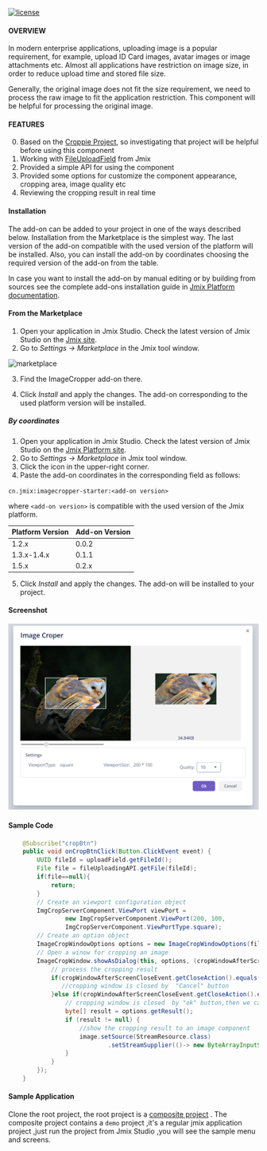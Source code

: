 [![license](https://img.shields.io/badge/license-Apache%20License%202.0-blue.svg?style=flat)](http://www.apache.org/licenses/LICENSE-2.0)
 
#### OVERVIEW

In modern enterprise applications, uploading image is a popular requirement, for example, upload ID Card images, avatar images or image attachments etc.
Almost all applications have restriction on image size, in order to reduce upload time and stored file size.

Generally, the original image does not fit the size requirement, we need to process the raw image to fit the application restriction. 
This component will be helpful for processing the original image.              

#### FEATURES
0. Based on the  [Croppie Project](https://github.com/foliotek/croppie), so investigating that project will be helpful before using this component
0. Working with [FileUploadField](https://docs.jmix.io/jmix/ui/vcl/components/file-upload-field.html) from Jmix    
0. Provided a simple API for using the component
0. Provided some options for customize the component appearance, cropping area, image quality etc
0. Reviewing the cropping result in real time

#### Installation <a name="installation"></a>

The add-on can be added to your project in one of the ways described below. Installation from the Marketplace is the simplest way. The last version of the add-on compatible with the used version of the platform will be installed.
Also, you can install the add-on by coordinates choosing the required version of the add-on from the table.

In case you want to install the add-on by manual editing or by building from sources see the complete add-ons installation guide in [Jmix Platform documentation](https://docs.jmix.io/jmix/add-ons.html#installation).

####  From the Marketplace <a name="from-the-marketplace"></a>

1. Open your application in Jmix Studio. Check the latest version of Jmix Studio on the [Jmix site](https://www.jmix.io/tools/).
2. Go to *Settings -> Marketplace* in the Jmix tool window.

 ![marketplace](https://docs.jmix.io/jmix/_images/addons/marketplace.png)

3. Find the ImageCropper add-on there.

4. Click *Install* and apply the changes.
The add-on corresponding to the used platform version will be installed.

#####  By coordinates <a name="by-coordinates"></a>

1. Open your application in Jmix Studio. Check the latest version of Jmix Studio on the [Jmix Platform site](https://www.jmix.io/tools/).
2. Go to *Settings -> Marketplace* in Jmix tool window.
3. Click the icon in the upper-right corner.
4. Paste the add-on coordinates in the corresponding field as follows:

 `cn.jmix:imagecropper-starter:<add-on version>`

 where `<add-on version>` is compatible with the used version of the Jmix platform.

 | Platform Version | Add-on Version |
|------------------|----------------|
| 1.2.x            | 0.0.2          |
 | 1.3.x-1.4.x      | 0.1.1          |
 | 1.5.x      | 0.2.x          |

5. Click *Install* and apply the changes. The add-on will be installed to your project.

     
#### Screenshot
![image](imagecropper/doc/images/cropping.png)

#### Sample Code
```java
    @Subscribe("cropBtn")
    public void onCropBtnClick(Button.ClickEvent event) {
        UUID fileId = uploadField.getFileId();
        File file = fileUploadingAPI.getFile(fileId);
        if(file==null){
            return;
        }
        // Create an viewport configuration object
        ImgCropServerComponent.ViewPort viewPort =
                new ImgCropServerComponent.ViewPort(200, 100,
                ImgCropServerComponent.ViewPortType.square);
        // Create an option object
        ImageCropWindowOptions options = new ImageCropWindowOptions(file, 10, viewPort);
        // Open a winow for cropping an image
        ImageCropWindow.showAsDialog(this, options, (cropWindowAfterScreenCloseEvent)->{
            // process the cropping result
            if(cropWindowAfterScreenCloseEvent.getCloseAction().equals(WINDOW_DISCARD_AND_CLOSE_ACTION)){
               //cropping window is closed by  "Cancel" button
            }else if(cropWindowAfterScreenCloseEvent.getCloseAction().equals(WINDOW_COMMIT_AND_CLOSE_ACTION)){
                // cropping window is closed  by "ok" button,then we can get the cropping result in bytes.
                byte[] result = options.getResult();
                if (result != null) {
                    //show the cropping result to an image component
                    image.setSource(StreamResource.class)
                            .setStreamSupplier(()-> new ByteArrayInputStream(result)).setBufferSize(1024);
                }
            }
        });
    }
```
#### Sample Application
Clone the root project, the root project is a [composite project](https://docs.jmix.io/jmix/whats-new/index.html#composite-projects) . The  composite project contains a `demo` project ,it's a regular jmix application project ,just run the project from Jmix Studio ,you will see the sample menu and  screens.